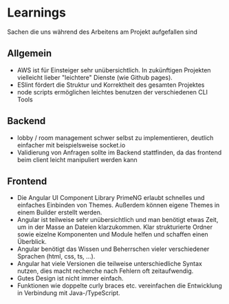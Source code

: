 # Learnings
Sachen die uns während des Arbeitens am Projekt aufgefallen sind

## Allgemein
* AWS ist für Einsteiger sehr unübersichtlich. In zukünftigen Projekten vielleicht lieber "leichtere" Dienste (wie Github pages).
* ESlint fördert die Struktur und Korrektheit des gesamten Projektes
* node scripts ermöglichen leichtes benutzen der verschiedenen CLI Tools

## Backend
* lobby / room management schwer selbst zu implementieren, deutlich einfacher mit beispielsweise socket.io
* Validierung von Anfragen sollte im Backend stattfinden, da das frontend beim client leicht manipuliert werden kann

## Frontend
* Die Angular UI Component Library PrimeNG erlaubt schnelles und einfaches Einbinden von Themes. Außerdem können eigene Themes in einem Builder erstellt werden.
* Angular ist teilweise sehr unübersichtlich und man benötigt etwas Zeit, um in der Masse an Dateien klarzukommen. Klar strukturierte Ordner sowie eizelne Komponenten und Module helfen und schaffen einen Überblick.
* Angular benötigt das Wissen und Beherrschen vieler verschiedener Sprachen (html, css, ts, ...).
* Angular hat viele Versionen die teilweise unterschiedliche Syntax nutzen, dies macht recherche nach Fehlern oft zeitaufwendig.
* Gutes Design ist nicht immer einfach.
* Funktionen wie doppelte curly braces etc. vereinfachen die Entwicklung in Verbindung mit Java-/TypeScript.
 
